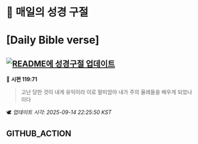 # 🙏 매일의 성경 구절
# [Daily Bible verse]
## [![README에 성경구절 업데이트](https://github.com/DONGSUKA/first_test/actions/workflows/update-readme-bible.yml/badge.svg)](https://github.com/DONGSUKA/first_test/actions/workflows/update-readme-bible.yml)
<!-- START_BIBLE_VERSE -->
📖 **시편 119:71**
> 고난 당한 것이 내게 유익이라 이로 말미암아 내가 주의 율례들을 배우게 되었나이다

🕊️ _업데이트 시각: 2025-09-14 22:25:50 KST_
  <!-- END_BIBLE_VERSE -->
## GITHUB_ACTION
